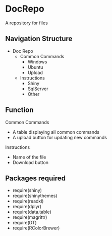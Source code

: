 # DocRepo
A repository for files

## Navigation Structure
- Doc Repo
  - Common Commands
    - Windows
    - Ubuntu
    - Upload
  - Instructions
    - Shiny
    - SqlServer
    - Other

## Function
Common Commands
  - A table displaying all common commands
  - A upload button for updating new commands

Instructions
  - Name of the file
  - Download button

## Packages required
- require(shiny)
- require(shinythemes)
- require(readxl)
- require(dplyr)
- require(data.table)
- require(magrittr)
- require(DT)
- require(RColorBrewer)

